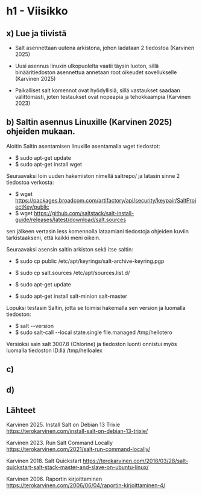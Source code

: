 # h1 - Viisikko

## x) Lue ja tiivistä

- Salt asennettaan uutena arkistona, johon ladataan 2 tiedostoa (Karvinen 2025)

- Uusi asennus linuxin ulkopuolelta vaatii täysin luoton, sillä binääritiedoston asennettua annetaan root oikeudet sovellukselle (Karvinen 2025)

- Paikalliset salt komennot ovat hyödyllisiä, sillä vastaukset saadaan välittömästi, joten testaukset ovat nopeapia ja tehokkaampia (Karvinen 2023)

## b) Saltin asennus Linuxille (Karvinen 2025) ohjeiden mukaan.

Aloitin Saltin asentamisen linuxille asentamalla wget tiedostot:

- $ sudo apt-get update
- $ sudo apt-get install wget

Seuraavaksi loin uuden hakemiston nimellä saltrepo/ ja latasin sinne 2 tiedostoa verkosta:

- $ wget https://packages.broadcom.com/artifactory/api/security/keypair/SaltProjectKey/public
- $ wget https://github.com/saltstack/salt-install-guide/releases/latest/download/salt.sources

sen jälkeen vertasin less komennolla lataamiani tiedostoja ohjeiden kuviin tarkistaakseni, että kaikki meni oikein.

Seuraavaksi asensin saltin arkiston sekä itse saltin:

- $ sudo cp public /etc/apt/keyrings/salt-archive-keyring.pgp
- $ sudo cp salt.sources /etc/apt/sources.list.d/

- $ sudo apt-get update
- $ sudo apt-get install salt-minion salt-master

Lopuksi testasin Saltin, jotta se toimisi hakemalla sen version ja luomalla tiedoston:

- $ salt --version
- $ sudo salt-call --local state.single file.managed /tmp/hellotero

Versioksi sain salt 3007.8 (Chlorine) ja tiedoston luonti onnistui myös luomalla tiedoston ID:llä /tmp/helloalex

## c)

## d)

## Lähteet

Karvinen 2025. Install Salt on Debian 13 Trixie https://terokarvinen.com/install-salt-on-debian-13-trixie/

Karvinen 2023. Run Salt Command Locally https://terokarvinen.com/2021/salt-run-command-locally/

Karvinen 2018. Salt Quickstart https://terokarvinen.com/2018/03/28/salt-quickstart-salt-stack-master-and-slave-on-ubuntu-linux/

Karvinen 2006. Raportin kirjoittaminen https://terokarvinen.com/2006/06/04/raportin-kirjoittaminen-4/
